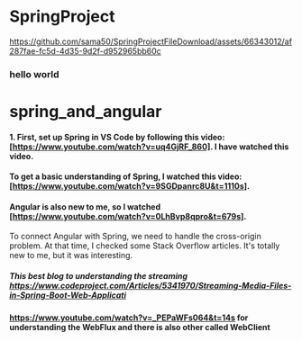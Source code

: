 # SpringProject



https://github.com/sama50/SpringProjectFileDownload/assets/66343012/af287fae-fc5d-4d35-9d2f-d952965bb60c





### hello world

# spring_and_angular

#### 1. First, set up Spring in VS Code by following this video: [https://www.youtube.com/watch?v=uq4GjRF_860]. I have watched this video.

#### To get a basic understanding of Spring, I watched this video: [https://www.youtube.com/watch?v=9SGDpanrc8U&t=1110s].

####  Angular is also new to me, so I watched [https://www.youtube.com/watch?v=0LhBvp8qpro&t=679s].

To connect Angular with Spring, we need to handle the cross-origin problem. At that time, I checked some Stack Overflow articles. It's totally new to me, but it was interesting.



##### This best blog to understanding the streaming https://www.codeproject.com/Articles/5341970/Streaming-Media-Files-in-Spring-Boot-Web-Applicati

#### https://www.youtube.com/watch?v=_PEPaWFs064&t=14s for understanding the WebFlux and there is also other called WebClient


